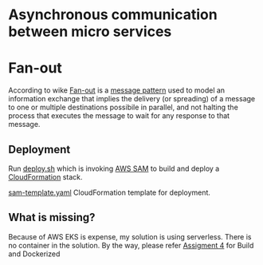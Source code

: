 # Asynchronous communication between micro services

# Fan-out

According to wike [Fan-out](https://en.wikipedia.org/wiki/Fan-out_(software)) is a [message pattern](https://en.wikipedia.org/wiki/Messaging_pattern) used to model an information exchange that implies the delivery (or spreading) of a message to one or multiple destinations possibile in parallel, and not halting the process that executes the message to wait for any response to that message.

## Deployment

Run [deploy.sh](./deploy.sh) which is invoking [AWS SAM](https://aws.amazon.com/serverless/sam/) to build and deploy a [CloudFormation](https://aws.amazon.com/cloudformation/) stack.

[sam-template.yaml](./aws/sam-template.yaml) CloudFormation template for deployment.



## What is missing?

Because of AWS EKS is expense, my solution is using serverless. There is no container in the solution. By the way, please refer [Assigment 4](../assignment4/README.md) for Build and Dockerized